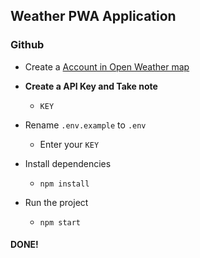 ## Weather PWA Application

### Github

* Create a [Account in Open Weather map](https://home.openweathermap.org/users/sign_in)

* **Create a API Key and Take note**
    * `KEY`

* Rename `.env.example` to `.env`
    * Enter your `KEY`

* Install dependencies
    * `npm install`

* Run the project
    * `npm start`

#### DONE!